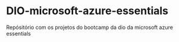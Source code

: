 # DIO-microsoft-azure-essentials
Repósitório com os projetos do bootcamp da dio da microsoft azure essentials
